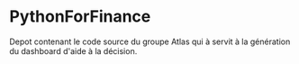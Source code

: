 # PythonForFinance
Depot contenant le code source du groupe Atlas qui à servit à la génération du dashboard d'aide à la décision.
